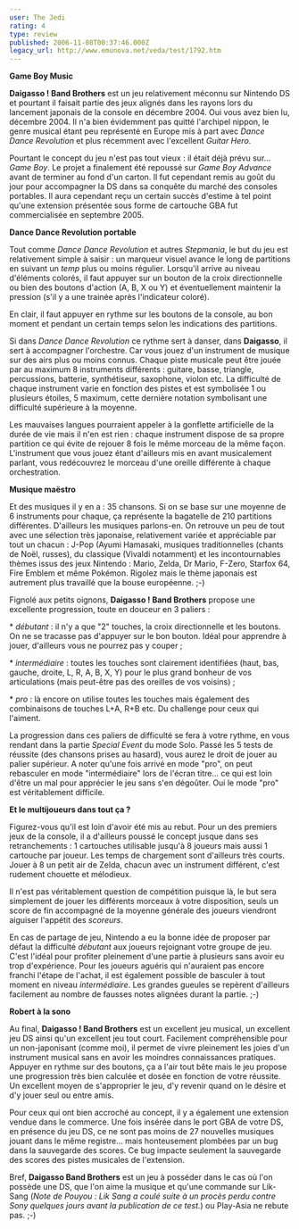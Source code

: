 ```yaml
---
user: The Jedi
rating: 4
type: review
published: 2006-11-08T00:37:46.000Z
legacy_url: http://www.emunova.net/veda/test/1792.htm
---
```

**Game Boy Music**  

**Daigasso ! Band Brothers** est un jeu relativement méconnu sur Nintendo DS et pourtant il faisait partie des jeux alignés dans les rayons lors du lancement japonais de la console en décembre 2004\. Oui vous avez bien lu, décembre 2004\. Il n'a bien évidemment pas quitté l'archipel nippon, le genre musical étant peu représenté en Europe mis à part avec _Dance Dance Revolution_ et plus récemment avec l'excellent _Guitar Hero_.  

Pourtant le concept du jeu n'est pas tout vieux : il était déjà prévu sur... _Game Boy_. Le projet a finalement été repoussé sur _Game Boy Advance_ avant de terminer au fond d'un carton. Il fut cependant remis au goût du jour pour accompagner la DS dans sa conquête du marché des consoles portables. Il aura cependant reçu un certain succès d'estime à tel point qu'une extension présentée sous forme de cartouche GBA fut commercialisée en septembre 2005\.  

  

**Dance Dance Revolution portable**  

Tout comme _Dance Dance Revolution_ et autres _Stepmania_, le but du jeu est relativement simple à saisir : un marqueur visuel avance le long de partitions en suivant un _temp_ plus ou moins régulier. Lorsqu'il arrive au niveau d'éléments colorés, il faut appuyer sur un bouton de la croix directionnelle ou bien des boutons d'action (A, B, X ou Y) et éventuellement maintenir la pression (s'il y a une trainée après l'indicateur coloré).  

En clair, il faut appuyer en rythme sur les boutons de la console, au bon moment et pendant un certain temps selon les indications des partitions.  

  

Si dans _Dance Dance Revolution_ ce rythme sert à danser, dans **Daigasso**, il sert à accompagner l'orchestre. Car vous jouez d'un instrument de musique sur des airs plus ou moins connus. Chaque piste musicale peut être jouée par au maximum 8 instruments différents : guitare, basse, triangle, percussions, batterie, synthétiseur, saxophone, violon etc. La difficulté de chaque instrument varie en fonction des pistes et est symbolisée 1 ou plusieurs étoiles, 5 maximum, cette dernière notation symbolisant une difficulté supérieure à la moyenne.  

Les mauvaises langues pourraient appeler à la gonflette artificielle de la durée de vie mais il n'en est rien : chaque instrument dispose de sa propre partition ce qui évite de rejouer 8 fois le même morceau de la même façon. L'instrument que vous jouez étant d'ailleurs mis en avant musicalement parlant, vous redécouvrez le morceau d'une oreille différente à chaque orchestration.  

  

**Musique maëstro**  

Et des musiques il y en a : 35 chansons. Si on se base sur une moyenne de 6 instruments pour chaque, ça représente la bagatelle de 210 partitions différentes. D'ailleurs les musiques parlons-en. On retrouve un peu de tout avec une sélection très japonaise, relativement variée et appréciable par tout un chacun : J-Pop (Ayumi Hamasaki, musiques traditionnelles (chants de Noël, russes), du classique (Vivaldi notamment) et les incontournables thèmes issus des jeux Nintendo : Mario, Zelda, Dr Mario, F-Zero, Starfox 64, Fire Emblem et même Pokémon. Rigolez mais le thème japonais est autrement plus travaillé que la bouse européenne. ;-)  

  

Fignolé aux petits oignons, **Daigasso ! Band Brothers** propose une excellente progression, toute en douceur en 3 paliers :  

\* _débutant_ : il n'y a que "2" touches, la croix directionnelle et les boutons. On ne se tracasse pas d'appuyer sur le bon bouton. Idéal pour apprendre à jouer, d'ailleurs vous ne pourrez pas y couper ;  

\* _intermédiaire_ : toutes les touches sont clairement identifiées (haut, bas, gauche, droite, L, R, A, B, X, Y) pour le plus grand bonheur de vos articulations (mais peut-être pas des oreilles de vos voisins) ;  

\* _pro_ : là encore on utilise toutes les touches mais également des combinaisons de touches L+A, R+B etc. Du challenge pour ceux qui l'aiment.  

  

La progression dans ces paliers de difficulté se fera à votre rythme, en vous rendant dans la partie _Special Event_ du mode Solo. Passé les 5 tests de réussite (des chansons prises au hasard), vous aurez le droit de jouer au palier supérieur. A noter qu'une fois arrivé en mode "pro", on peut rebasculer en mode "intermédiaire" lors de l'écran titre... ce qui est loin d'être un mal pour apprécier le jeu sans s'en dégoûter. Oui le mode "pro" est véritablement difficile.  

  

**Et le multijoueurs dans tout ça ?**  

Figurez-vous qu'il est loin d'avoir été mis au rebut. Pour un des premiers jeux de la console, il a d'ailleurs poussé le concept jusque dans ses retranchements : 1 cartouches utilisable jusqu'à 8 joueurs mais aussi 1 cartouche par joueur. Les temps de chargement sont d'ailleurs très courts. Jouer à 8 un petit air de Zelda, chacun avec un instrument différent, c'est rudement chouette et mélodieux.  

Il n'est pas véritablement question de compétition puisque là, le but sera simplement de jouer les différents morceaux à votre disposition, seuls un score de fin accompagné de la moyenne générale des joueurs viendront aiguiser l'appétit des _scoreurs_.  

  

En cas de partage de jeu, Nintendo a eu la bonne idée de proposer par défaut la difficulté _débutant_ aux joueurs rejoignant votre groupe de jeu. C'est l'idéal pour profiter pleinement d'une partie à plusieurs sans avoir eu trop d'expérience. Pour les joueurs aguéris qui n'auraient pas encore franchi l'étape de l'achat, il est également possible de basculer à tout moment en niveau _intermédiaire_. Les grandes gueules se repèrent d'ailleurs facilement au nombre de fausses notes alignées durant la partie. ;-)  

  

**Robert à la sono**  

Au final, **Daigasso ! Band Brothers** est un excellent jeu musical, un excellent jeu DS ainsi qu'un excellent jeu tout court. Facilement compréhensible pour un non-japonisant (comme moi), il permet de vivre pleinement les joies d'un instrument musical sans en avoir les moindres connaissances pratiques. Appuyer en rythme sur des boutons, ça a l'air tout bête mais le jeu propose une progression très bien calculée et dosée en fonction de votre réussite. Un excellent moyen de s'approprier le jeu, d'y revenir quand on le désire et d'y jouer seul ou entre amis.  

  

Pour ceux qui ont bien accroché au concept, il y a également une extension vendue dans le commerce. Une fois insérée dans le port GBA de votre DS, en présence du jeu DS, ce ne sont pas moins de 27 nouvelles musiques jouant dans le même registre... mais honteusement plombées par un bug dans la sauvegarde des scores. Ce bug impacte seulement la sauvegarde des scores des pistes musicales de l'extension.  

  

Bref, **Daigasso Band Brothers** est un jeu à posséder dans le cas où l'on possède une DS, que l'on aime la musique et qu'une commande sur Lik-Sang (_Note de Pouyou : Lik Sang a coulé suite à un procès perdu contre Sony quelques jours avant la publication de ce test._) ou Play-Asia ne rebute pas. ;-)